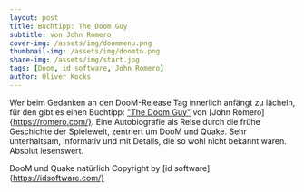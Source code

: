 ```yaml
---
layout: post
title: Buchtipp: The Doom Guy
subtitle: von John Romero
cover-img: /assets/img/doommenu.png
thumbnail-img: /assets/img/doomtn.png
share-img: /assets/img/start.jpg
tags: [Doom, id software, John Romero]
author: Oliver Kocks
---
```


Wer beim Gedanken an den DooM-Release Tag innerlich anfängt zu lächeln, für den gibt es einen Buchtipp: ["The Doom Guy"](https://www.abramsbooks.com/product/doom-guy_9781419758119/)
 von [John Romero]{https://romero.com/}.
Eine Autobiografie als Reise durch die frühe Geschichte der Spielewelt, zentriert um DooM und Quake. Sehr unterhaltsam, informativ und mit Details, die so wohl nicht bekannt waren. 
Absolut lesenswert.

DooM und Quake natürlich Copyright by [id software]{https://idsoftware.com/}